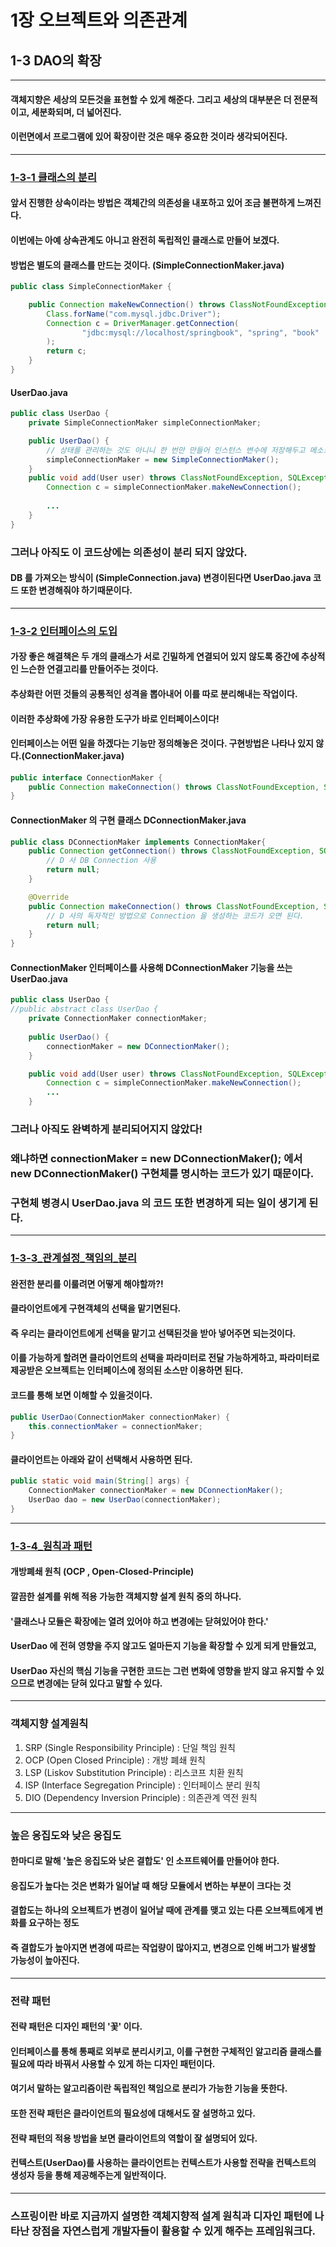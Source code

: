 # 1장 오브젝트와 의존관계

## 1-3 DAO의 확장
---
#### **객체지향은 세상의 모든것을 표현할 수 있게 해준다. 그리고 세상의 대부분은 더 전문적이고, 세분화되며, 더 넓어진다.**
#### **이런면에서 프로그램에 있어 확장이란 것은 매우 중요한 것이라 생각되어진다.**
---
### [1-3-1 클래스의 분리]()
#### 앞서 진행한 상속이라는 방법은 객체간의 의존성을 내포하고 있어 조금 불편하게 느껴진다.
#### 이번에는 아예 상속관계도 아니고 완전히 독립적인 클래스로 만들어 보겠다.
#### 방법은 별도의 클래스를 만드는 것이다. (SimpleConnectionMaker.java)
```java
public class SimpleConnectionMaker {

    public Connection makeNewConnection() throws ClassNotFoundException, SQLException {
        Class.forName("com.mysql.jdbc.Driver");
        Connection c = DriverManager.getConnection(
                "jdbc:mysql://localhost/springbook", "spring", "book"
        );
        return c;
    }
}
```
#### UserDao.java
```java
public class UserDao {
    private SimpleConnectionMaker simpleConnectionMaker;

    public UserDao() {
        // 상태를 관리하는 것도 아니니 한 번만 만들어 인스턴스 변수에 저장해두고 메소드에서 사용하게 된다.
        simpleConnectionMaker = new SimpleConnectionMaker();
    }
    public void add(User user) throws ClassNotFoundException, SQLException {
        Connection c = simpleConnectionMaker.makeNewConnection();
       
        ...
    }
}
```
### 그러나 아직도 이 코드상에는 의존성이 분리 되지 않았다.
####   DB 를 가져오는 방식이 (SimpleConnection.java) 변경이된다면 UserDao.java 코드 또한 변경해줘야 하기때문이다.

---

### [1-3-2 인터페이스의 도입]()
#### 가장 좋은 해결책은 두 개의 클래스가 서로 긴밀하게 연결되어 있지 않도록 중간에 추상적인 느슨한 연결고리를 만들어주는 것이다.
####   추상화란 어떤 것들의 공통적인 성격을 뽑아내어 이를 따로 분리해내는 작업이다.
####     이러한 추상화에 가장 유용한 도구가 바로 인터페이스이다!

#### 인터페이스는 어떤 일을 하겠다는 기능만 정의해놓은 것이다. 구현방법은 나타나 있지 않다.(ConnectionMaker.java)
```java
public interface ConnectionMaker {
    public Connection makeConnection() throws ClassNotFoundException, SQLException;
}
```
#### ConnectionMaker 의 구현 클래스 DConnectionMaker.java
```java
public class DConnectionMaker implements ConnectionMaker{
    public Connection getConnection() throws ClassNotFoundException, SQLException {
        // D 사 DB Connection 사용
        return null;
    }

    @Override
    public Connection makeConnection() throws ClassNotFoundException, SQLException {
        // D 사의 독자적인 방법으로 Connection 을 생성하는 코드가 오면 된다.
        return null;
    }
}
```
#### ConnectionMaker 인터페이스를 사용해 DConnectionMaker 기능을 쓰는 UserDao.java
```java
public class UserDao {
//public abstract class UserDao {
    private ConnectionMaker connectionMaker;
    
    public UserDao() {
        connectionMaker = new DConnectionMaker();
    }

    public void add(User user) throws ClassNotFoundException, SQLException {
        Connection c = simpleConnectionMaker.makeNewConnection();
        ...
    }
```
### 그러나 아직도 완벽하게 분리되어지지 않았다!
### 왜냐하면 **connectionMaker = new DConnectionMaker();** 에서 new DConnectionMaker() 구현체를 명시하는 코드가 있기 때문이다.
###  구현체 병경시 UserDao.java 의 코드 또한 변경하게 되는 일이 생기게 된다.

---
### [1-3-3_관계설정_책임의_분리]()
#### 완전한 분리를 이룰려면 어떻게 해야할까?!
#### 클라이언트에게 구현객체의 선택을 맡기면된다.
#### 즉 우리는 클라이언트에게 선택을 맡기고 선택된것을 받아 넣어주면 되는것이다.
#### 이를 가능하게 할려면 클라이언트의 선택을 파라미터로 전달 가능하게하고, 파라미터로 제공받은 오브젝트는 인터페이스에 정의된 소스만 이용하면 된다.
#### 코드를 통해 보면 이해할 수 있을것이다.
```java
public UserDao(ConnectionMaker connectionMaker) {
    this.connectionMaker = connectionMaker;    
}
```
#### 클라이언트는 아래와 같이 선택해서 사용하면 된다.
```java
public static void main(String[] args) {
    ConnectionMaker connectionMaker = new DConnectionMaker();
    UserDao dao = new UserDao(connectionMaker);
}
```

---
### [1-3-4_원칙과 패턴]()
#### 개방폐쇄 원칙 (OCP , Open-Closed-Principle)
#### 깔끔한 설계를 위해 적용 가능한 객체지향 설계 원칙 중의 하나다.
#### '클래스나 모듈은 확장에는 열려 있어야 하고 변경에는 닫혀있어야 한다.'
#### UserDao 에 전혀 영향을 주지 않고도 얼마든지 기능을 확장할 수 있게 되게 만들었고,
#### UserDao 자신의 핵심 기능을 구현한 코드는 그런 변화에 영향을 받지 않고 유지할 수 있으므로 변경에는 닫혀 있다고 말할 수 있다.
---
### 객체지향 설계원칙
1. SRP (Single Responsibility Principle) : 단일 책임 원칙
2. OCP (Open Closed Principle) : 개방 폐쇄 원칙
3. LSP (Liskov Substitution Principle) : 리스코프 치환 원칙
4. ISP (Interface Segregation Principle) : 인터페이스 분리 원칙
5. DIO (Dependency Inversion Principle) : 의존관계 역전 원칙
---
### 높은 응집도와 낮은 응집도
#### 한마디로 말해 '높은 응집도와 낮은 결합도' 인 소프트웨어를 만들어야 한다.
#### 응집도가 높다는 것은 변화가 일어날 때 해당 모듈에서 변하는 부분이 크다는 것
#### 결합도는 하나의 오브젝트가 변경이 일어날 때에 관계를 맺고 있는 다른 오브젝트에게 변화를 요구하는 정도
#### 즉 결합도가 높아지면 변경에 따르는 작업량이 많아지고, 변경으로 인해 버그가 발생할 가능성이 높아진다.
---
### 전략 패턴
#### 전략 패턴은 디자인 패턴의 '꽃' 이다.
#### 인터페이스를 통해 통째로 외부로 분리시키고, 이를 구현한 구체적인 알고리즘 클래스를 필요에 따라 바꿔서 사용할 수 있게 하는 디자인 패턴이다.
#### 여기서 말하는 알고리즘이란 독립적인 책임으로 분리가 가능한 기능을 뜻한다.
#### 또한 전략 패턴은 클라이언트의 필요성에 대해서도 잘 설명하고 있다.
#### 전략 패턴의 적용 방법을 보면 클라이언트의 역할이 잘 설명되어 있다.
#### 컨텍스트(UserDao)를 사용하는 클라이언트는 컨텍스트가 사용할 전략을 컨텍스트의 생성자 등을 통해 제공해주는게 일반적이다.
---
### 스프링이란 바로 지금까지 설명한 객체지향적 설계 원칙과 디자인 패턴에 나타난 장점을 자연스럽게 개발자들이 활용할 수 있게 해주는 프레임워크다.